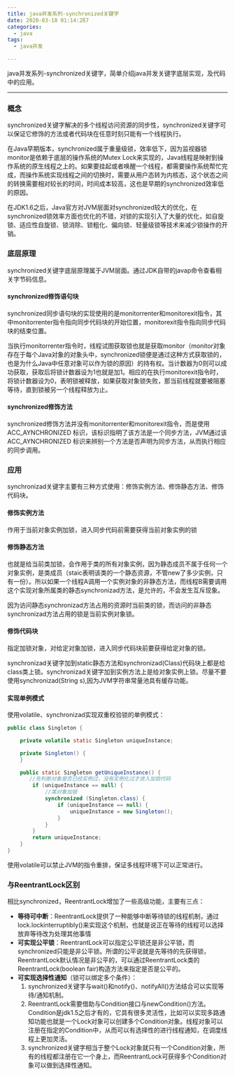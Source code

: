 ```yaml
---
title: java并发系列-synchronized关键字
date: 2020-03-18 01:14:2ß7
categories:
  - java
tags:
  - java并发

---
```


java并发系列-synchronized关键字，简单介绍java并发关键字底层实现，及代码中的应用。
<!-- more -->

------------

### 概念

synchronized关键字解决的多个线程访问资源的同步性，synchronized关键字可以保证它修饰的方法或者代码块在任意时刻只能有一个线程执行。

在Java早期版本，synchronized属于重量级锁，效率低下，因为监视器锁monitor是依赖于底层的操作系统的Mutex Lock来实现的，Java线程是映射到操作系统的原生线程之上的。如果要挂起或者唤醒一个线程，都需要操作系统帮忙完成，而操作系统实现线程之间的切换时，需要从用户态转为内核态，这个状态之间的转换需要相对较长的时间，时间成本较高，这也是早期的synchronized效率低的原因。

在JDK1.6之后，Java官方对JVM层面对synchronized较大的优化，在synchronized锁效率方面也优化的不错，对锁的实现引入了大量的优化，如自旋锁、适应性自旋锁、锁消除、锁粗化、偏向锁、轻量级锁等技术来减少锁操作的开销。

### 底层原理

synchronized关键字底层原理属于JVM层面。通过JDK自带的javap命令查看相关字节码信息。

#### synchronized修饰语句块

synchronized同步语句块的实现使用的是monitorrenter和monitorexit指令，其中monitorrenter指令指向同步代码块的开始位置，monitorexit指令指向同步代码块的结束位置。

当执行monitorrenter指令时，线程试图获取锁也就是获取monitor（monitor对象存在于每个Java对象的对象头中，synchronized锁便是通过这种方式获取锁的，也是为什么Java中任意对象可以作为锁的原因）的持有权。当计数器为0则可以成功获取，获取后将锁计数器设为1也就是加1。相应的在执行monitorexit指令时，将锁计数器设为0，表明锁被释放，如果获取对象锁失败，那当前线程就要被阻塞等待，直到锁被另一个线程释放为止。

#### synchronized修饰方法

synchronized修饰方法并没有monitorrenter和monitorexit指令，而是使用ACC_AYNCHRONIZED 标识，该标识指明了该方法是一个同步方法，JVM通过该ACC_AYNCHRONIZED 标识来辨别一个方法是否声明为同步方法，从而执行相应的同步调用。

### 应用

synchronizad关键字主要有三种方式使用：修饰实例方法、修饰静态方法、修饰代码块。

#### 修饰实例方法

作用于当前对象实例加锁，进入同步代码前需要获得当前对象实例的锁

#### 修饰静态方法

也就是给当前类加锁，会作用于类的所有对象实例，因为静态成员不属于任何一个对象实例，是类成员（staic表明该类的一个静态资源，不管new了多少实例，只有一份）。所以如果一个线程A调用一个实例对象的非静态方法，而线程B需要调用这个实现对象所属类的静态synchronizad方法，是允许的，不会发生互斥现象。

因为访问静态synchronizad方法占用的资源时当前类的锁，而访问的非静态synchronizad方法占用的锁是当前实例对象锁。

#### 修饰代码块

指定加锁对象，对给定对象加锁，进入同步代码块前要获得给定对象的锁。

synchronizad关键字加到static静态方法和synchronizad(Class)代码块上都是给class类上锁。synchronizad关键字加到实例方法上是给对象实例上锁。尽量不要使用synchronizad(String s),因为JVM字符串常量池具有缓存功能。

#### 实现单例模式

使用volatile、synchronizad实现双重校验锁的单例模式：

```java
public class Singleton {

    private volatile static Singleton uniqueInstance;

    private Singleton() {
    }

    public static Singleton getUniqueInstance() {
       //先判断对象是否已经实例过，没有实例化过才进入加锁代码
        if (uniqueInstance == null) {
            //类对象加锁
            synchronized (Singleton.class) {
                if (uniqueInstance == null) {
                    uniqueInstance = new Singleton();
                }
            }
        }
        return uniqueInstance;
    }
}
```

使用volatile可以禁止JVM的指令重排，保证多线程环境下可以正常进行。

### 与ReentrantLock区别

相比synchronized，ReentrantLock增加了一些高级功能，主要有三点：

- **等待可中断**：ReentrantLock提供了一种能够中断等待锁的线程机制，通过lock.lockinterruptibly()来实现这个机制，也就是说正在等待的线程可以选择放弃等待改为处理其他事情
- **可实现公平锁**：ReentrantLock可以指定公平锁还是非公平锁，而synchronized只能是非公平锁。所谓的公平说就是先等待的先获得锁，ReentrantLock默认情况是非公平的，可以通过ReentrantLock类的ReentrantLock(boolean fair)构造方法来指定是否是公平的。
- **可实现选择性通知**（锁可以绑定多个条件）：
  1. synchronized关键字与wait()和notify()、notifyAll()方法结合可以实现等待/通知机制。
  2. ReentrantLock需要借助与Condition接口与newCondition()方法。Condition是jdk1.5之后才有的，它具有很多灵活性，比如可以实现多路通知功能也就是一个Lock对象可以创建多个Condition对象。线程对象可以注册在指定的Condition中，从而可以有选择性的进行线程通知，在调度线程上更加灵活。
  3. synchronized关键字相当于整个Lock对象就只有一个Condition对象，所有的线程都注册在它一个身上，而ReentrantLock可获得多个Condition对象可以做到选择性通知。



